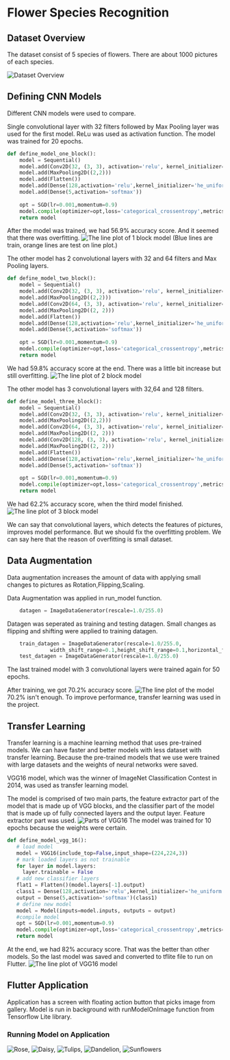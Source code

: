 # Flower Species Recognition
## Dataset Overview
The dataset consist of 5 species of flowers. There are about 1000 pictures of each species.

![Dataset Overview](https://imgur.com/Tq4jKrc)

## Defining CNN Models 
Different CNN models were used to compare. 

Single convolutional layer with 32 filters followed by Max Pooling layer was used for the first model. ReLu was used as activation function. The model was trained for 20 epochs.
```python
def define_model_one_block():
    model = Sequential()
    model.add(Conv2D(32, (3, 3), activation='relu', kernel_initializer='he_uniform', padding='same', input_shape=(200, 200, 3)))
    model.add(MaxPooling2D((2,2)))
    model.add(Flatten())
    model.add(Dense(128,activation='relu',kernel_initializer='he_uniform'))
    model.add(Dense(5,activation='softmax'))
    
    opt = SGD(lr=0.001,momentum=0.9)
    model.compile(optimizer=opt,loss='categorical_crossentropy',metrics=['accuracy'])
    return model
```
After the model was trained, we had 56.9% accuracy score. And it seemed that there was overfitting.
![The line plot of 1 block model](https://imgur.com/ktgQGFA) (Blue lines are train, orange lines are test on line plot.)

The other model has 2 convolutional layers with 32 and 64 filters and Max Pooling layers.
```python
def define_model_two_block():
    model = Sequential()
    model.add(Conv2D(32, (3, 3), activation='relu', kernel_initializer='he_uniform', padding='same', input_shape=(200, 200, 3)))
    model.add(MaxPooling2D((2,2)))
    model.add(Conv2D(64, (3, 3), activation='relu', kernel_initializer='he_uniform', padding='same'))
    model.add(MaxPooling2D((2, 2)))
    model.add(Flatten())
    model.add(Dense(128,activation='relu',kernel_initializer='he_uniform'))
    model.add(Dense(5,activation='softmax'))
    
    opt = SGD(lr=0.001,momentum=0.9)
    model.compile(optimizer=opt,loss='categorical_crossentropy',metrics=['accuracy'])
    return model
```
We had 59.8% accuracy score at the end. There was a little bit increase but still overfitting.
![The line plot of 2 block model](https://imgur.com/Zn05Daq)

The other model has 3 convolutional layers with 32,64 and 128 filters.
```python
def define_model_three_block():
    model = Sequential()
    model.add(Conv2D(32, (3, 3), activation='relu', kernel_initializer='he_uniform', padding='same', input_shape=(200, 200, 3)))
    model.add(MaxPooling2D((2,2)))
    model.add(Conv2D(64, (3, 3), activation='relu', kernel_initializer='he_uniform', padding='same'))
    model.add(MaxPooling2D((2, 2)))
    model.add(Conv2D(128, (3, 3), activation='relu', kernel_initializer='he_uniform', padding='same'))
    model.add(MaxPooling2D((2, 2)))
    model.add(Flatten())
    model.add(Dense(128,activation='relu',kernel_initializer='he_uniform'))
    model.add(Dense(5,activation='softmax'))
    
    opt = SGD(lr=0.001,momentum=0.9)
    model.compile(optimizer=opt,loss='categorical_crossentropy',metrics=['accuracy'])
    return model
```
We had 62.2% accuracy score, when the third model finished.
![The line plot of 3 block model](https://imgur.com/D81Jmn4)

We can say that convolutional layers, which detects the features of pictures, improves model performance. But we should fix the overfitting problem. We can say here that the reason of overfitting is small dataset. 
## Data Augmentation
Data augmentation increases the amount of data with applying small changes to pictures as Rotation,Flipping,Scaling.

Data Augmentation was applied in run_model function.
```python
    datagen = ImageDataGenerator(rescale=1.0/255.0)
```
Datagen was seperated as training and testing datagen. Small changes as flipping and shifting were applied to training datagen. 
```python
    train_datagen = ImageDataGenerator(rescale=1.0/255.0,
              width_shift_range=0.1,height_shift_range=0.1,horizontal_flip=True)
    test_datagen = ImageDataGenerator(rescale=1.0/255.0)
```
The last trained model with 3 convolutional layers were trained again for 50 epochs.

After training, we got 70.2% accuracy score. 
![The line plot of the model](https://imgur.com/WKhZhaT)
70.2% isn't enough. To improve performance, transfer learning was used in the project.
## Transfer Learning
Transfer learning is a machine learning method that uses pre-trained models. We can have faster and better models with less dataset with transfer learning. Because the pre-trained models that we use were trained with large datasets and the weights of neural networks were saved. 

VGG16 model, which was the winner of ImageNet Classification Contest in 2014, was used as transfer learning model. 

The model is comprised of two main parts, the feature extractor part of the model that is made up of VGG blocks, and the classifier part of the model that is made up of fully connected layers and the output layer. Feature extractor part was used. 
![Parts of VGG16](https://imgur.com/UZr5yJp)
The model was trained for 10 epochs because the weights were certain.
 ```python
def define_model_vgg_16():
    # load model
    model = VGG16(include_top=False,input_shape=(224,224,3))
    # mark loaded layers as not trainable
    for layer in model.layers:
      layer.trainable = False
    # add new classifier layers
    flat1 = Flatten()(model.layers[-1].output)
    class1 = Dense(128,activation='relu',kernel_initializer='he_uniform')(flat1)
    output = Dense(5,activation='softmax')(class1)
    # define new model
    model = Model(inputs=model.inputs, outputs = output)
    #compile model
    opt = SGD(lr=0.001,momentum=0.9)
    model.compile(optimizer=opt,loss='categorical_crossentropy',metrics=['accuracy'])
    return model
```
At the end, we had 82% accuracy score. That was the better than other models. So the last model was saved and converted to tflite file to run on Flutter.
![The line plot of VGG16 model](https://imgur.com/zNJNO19)

## Flutter Application
Application has a screen with floating action button that picks image from gallery. Model is run in background with runModelOnImage function from Tensorflow Lite library.

### Running Model on Application
![Rose, ](https://imgur.com/twY4nKv)
![Daisy, ](https://imgur.com/i5zF2n2)
![Tulips, ](https://imgur.com/CttYgKy)
![Dandelion, ](https://imgur.com/Iux6FsQ)
![Sunflowers ](https://imgur.com/yHhIle1)
